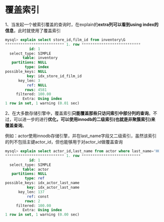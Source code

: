 # 覆盖索引

1、当发起一个被索引覆盖的查询时，在explain的**extra列可以看到using index的信息**，此时就使用了覆盖索引

```sql
mysql> explain select store_id,film_id from inventory\G
*************************** 1. row ***************************
           id: 1
  select_type: SIMPLE
        table: inventory
   partitions: NULL
         type: index
possible_keys: NULL
          key: idx_store_id_film_id
      key_len: 3
          ref: NULL
         rows: 4581
     filtered: 100.00
        Extra: Using index
1 row in set, 1 warning (0.01 sec)

```

2、在大多数存储引擎中，覆盖索引**只能覆盖那些只访问索引中部分列的查询**。不过，可以进一步的进行**优化，可以使用innodb的二级索引(也就是非聚簇索引)来覆盖查询**。

例如：actor使用innodb存储引擎，并在last_name字段又二级索引，虽然该索引的列不包括主键actor_id，但也能够用于对actor_id做覆盖查询

```sql
mysql> explain select actor_id,last_name from actor where last_name='HOPPER'\G
*************************** 1. row ***************************
           id: 1
  select_type: SIMPLE
        table: actor
   partitions: NULL
         type: ref
possible_keys: idx_actor_last_name
          key: idx_actor_last_name
      key_len: 137
          ref: const
         rows: 2
     filtered: 100.00
        Extra: Using index
1 row in set, 1 warning (0.00 sec)

```

